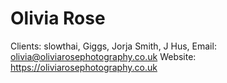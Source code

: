 # Olivia Rose

Clients: slowthai, Giggs, Jorja Smith, J Hus, 
Email: olivia@oliviarosephotography.co.uk
Website: https://oliviarosephotography.co.uk